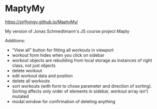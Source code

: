 # MaptyMy

https://sirflyingv.github.io/MaptyMy/

 My version of Jonas Schmedtmann's JS course project Mapty

Additions:
- "View all" button for fitting all workouts in viewport
- workout form hides when you click on sidebar
- workout objects are rebuilding from local storage as instances of right class, not just objects
- delete workout
- edit workout data and position
- delete all workouts
- sort workouts (with form to chose parameter and direction of sorting). Sorting affects only order of elements in sidebar, workout array isn't mutated
- modal window for confirmation of deleting anything
